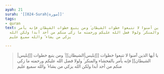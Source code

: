 ```yaml
---
ayah: 21
surah: '[[024-Surah|سورة]]'
tags:
- quran
text: يا أيها الذين آمنوا لا تتبعوا خطوات الشيطان ۚ ومن يتبع خطوات الشيطان فإنه يأمر
  بالفحشاء والمنكر ۚ ولولا فضل الله عليكم ورحمته ما زكى منكم من أحد أبدا ولكن الله
  يزكي من يشاء ۗ والله سميع عليم

---
```

> يا أيها الذين آمنوا لا تتبعوا خطوات [[إبليس|الشيطان]] ۚ ومن يتبع خطوات [[إبليس|الشيطان]] فإنه يأمر بالفحشاء والمنكر ۚ ولولا فضل الله عليكم ورحمته ما زكى منكم من أحد أبدا ولكن الله يزكي من يشاء ۗ والله سميع عليم
